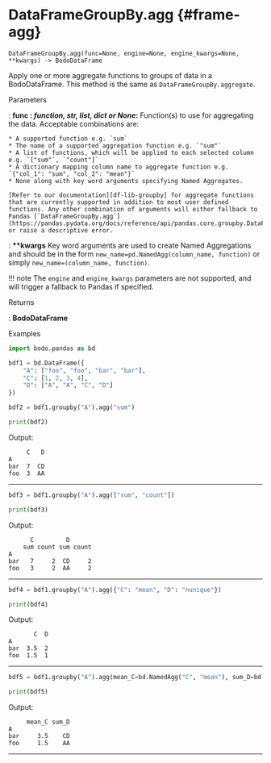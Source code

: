 # DataFrameGroupBy.agg {#frame-agg}
```
DataFrameGroupBy.agg(func=None, engine=None, engine_kwargs=None, **kwargs) -> BodoDataFrame
```

Apply one or more aggregate functions to groups of data in a BodoDataFrame. This method is the same as `DataFrameGroupBy.aggregate`.

<p class="api-header">Parameters</p>

: __func : *function, str, list, dict or None*:__ Function(s) to use for aggregating the data. Acceptable combinations are:

    * A supported function e.g. `sum`
    * The name of a supported aggregation function e.g. `"sum"`
    * A list of functions, which will be applied to each selected column e.g. `["sum"`, `"count"]`
    * A dictionary mapping column name to aggregate function e.g. `{"col_1": "sum", "col_2": "mean"}`
    * None along with key word arguments specifying Named Aggregates.

    [Refer to our documentation][df-lib-groupby] for aggregate functions that are currently supported in addition to most user defined functions. Any other combination of arguments will either fallback to Pandas [`DataFrameGroupBy.agg`](https://pandas.pydata.org/docs/reference/api/pandas.core.groupby.DataFrameGroupBy.agg.html#pandas.core.groupby.DataFrameGroupBy.agg) or raise a descriptive error.

: __\*\*kwargs__ Key word arguments are used to create Named Aggregations and should be in the form `new_name=pd.NamedAgg(column_name, function)` or simply `new_name=(column_name, function)`.

!!! note
    The `engine` and `engine_kwargs` parameters are not supported, and will trigger a fallback to Pandas if specified.

<p class="api-header">Returns</p>

: __BodoDataFrame__

<p class="api-header">Examples</p>

``` py
import bodo.pandas as bd

bdf1 = bd.DataFrame({
    "A": ["foo", "foo", "bar", "bar"],
    "C": [1, 2, 3, 4],
    "D": ["A", "A", "C", "D"]
})

bdf2 = bdf1.groupby("A").agg("sum")

print(bdf2)
```
Output:
```
     C   D
A
bar  7  CD
foo  3  AA
```
---
``` py
bdf3 = bdf1.groupby("A").agg(["sum", "count"])

print(bdf3)
```
Output:
```
      C         D
    sum count sum count
A
bar   7     2  CD     2
foo   3     2  AA     2
```
---
``` py
bdf4 = bdf1.groupby("A").agg({"C": "mean", "D": "nunique"})

print(bdf4)
```
Output:
```
       C  D
A
bar  3.5  2
foo  1.5  1
```
---
``` py
bdf5 = bdf1.groupby("A").agg(mean_C=bd.NamedAgg("C", "mean"), sum_D=bd.NamedAgg("D", "sum"))

print(bdf5)
```
Output:
```
     mean_C sum_D
A
bar     3.5    CD
foo     1.5    AA
```

---
